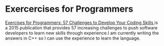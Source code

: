 # Exercercises for Programmers
[Exercises for Programmers: 57 Challenges to Develop Your Coding Skills ](https://www.amazon.co.uk/Exercises-Programmers-Challenges-Develop-Coding/dp/1680501224) is a 2015 publication that provides 57 increasing challenges to push software developers to learn new skills through experience.I am currently writing the answers in C++ so I can use the experience to learn the language.